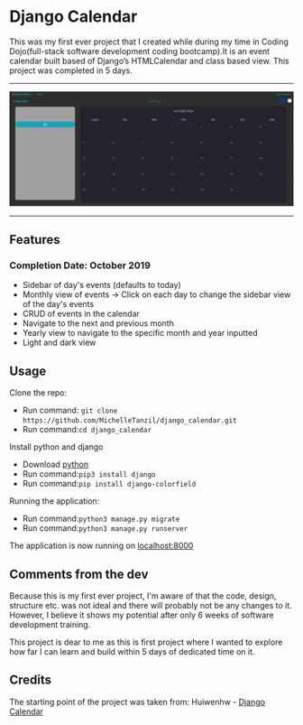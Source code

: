 # Django Calendar

This was my first ever project that I created while during my time in Coding Dojo(full-stack software development coding bootcamp).It is an event calendar built based of Django’s HTMLCalendar and class based view. This project was completed in 5 days.

---

![Screenshot](./images/calendar.PNG)

---

## Features

### Completion Date: October 2019

- Sidebar of day's events (defaults to today)
- Monthly view of events -> Click on each day to change the sidebar view of the day's events
- CRUD of events in the calendar
- Navigate to the next and previous month
- Yearly view to navigate to the specific month and year inputted
- Light and dark view

## Usage

Clone the repo:

- Run command: `git clone https://github.com/MichelleTanzil/django_calendar.git`
- Run command:`cd django_calendar`

Install python and django

- Download [python](https://www.python.org/downloads/)
- Run command:`pip3 install django`
- Run command:`pip install django-colorfield`

Running the application:

- Run command:`python3 manage.py migrate`
- Run command:`python3 manage.py runserver`

The application is now running on [localhost:8000](http://localhost:8000/)

## Comments from the dev

Because this is my first ever project, I'm aware of that the code, design, structure etc. was not ideal and there will probably not be any changes to it. However, I believe it shows my potential after only 6 weeks of software development training.

This project is dear to me as this is first project where I wanted to explore how far I can learn and build within 5 days of dedicated time on it.

## Credits

The starting point of the project was taken from:
Huiwenhw - [Django Calendar](https://github.com/huiwenhw/django-calendar)
